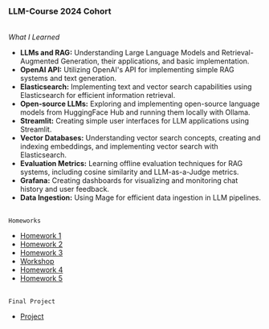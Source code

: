 ### LLM-Course 2024 Cohort

<br>*What I Learned*
- **LLMs and RAG:** Understanding Large Language Models and Retrieval-Augmented Generation, their applications, and basic implementation.
- **OpenAI API:** Utilizing OpenAI's API for implementing simple RAG systems and text generation.
- **Elasticsearch:** Implementing text and vector search capabilities using Elasticsearch for efficient information retrieval.
- **Open-source LLMs:** Exploring and implementing open-source language models from HuggingFace Hub and running them locally with Ollama.
- **Streamlit:** Creating simple user interfaces for LLM applications using Streamlit.
- **Vector Databases:** Understanding vector search concepts, creating and indexing embeddings, and implementing vector search with Elasticsearch.
- **Evaluation Metrics:** Learning offline evaluation techniques for RAG systems, including cosine similarity and LLM-as-a-Judge metrics.
- **Grafana:** Creating dashboards for visualizing and monitoring chat history and user feedback.
- **Data Ingestion:** Using Mage for efficient data ingestion in LLM pipelines.

<br>`Homeworks`
* [Homework 1](https://github.com/nrx33/LLM-Course/blob/main/module_1/nazmul_homework_1.ipynb)<br>
* [Homework 2](https://github.com/nrx33/LLM-Course/blob/main/module_2/homework/nazmul_homework_2.ipynb)<br>
* [Homework 3](https://github.com/nrx33/LLM-Course/blob/main/module_3/homework/nazmul_homework_3.ipynb)<br>
* [Workshop](https://github.com/nrx33/LLM-Course/blob/main/workshop/dlt_workshop.ipynb)<br>
* [Homework 4](https://github.com/nrx33/LLM-Course/blob/main/module_4/homework/nazmul_homework_4.ipynb)<br>
* [Homework 5](https://github.com/nrx33/LLM-Course/blob/main/module_5/nazmul_homework_5.ipynb)<br>

<br>`Final Project`
* [Project](https://github.com/nrx33/yoga-companion-rag)<br>
